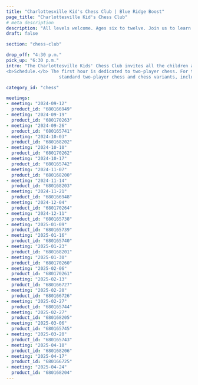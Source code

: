 ```yaml
---
title: "Charlottesville Kid's Chess Club | Blue Ridge Boost"
page_title: "Charlottesville Kid's Chess Club"
# meta description
description: "All levels welcome. Ages six to twelve. Join us to learn and play chess!"
draft: false

section: "chess-club"

drop_off: "4:30 p.m."
pick_up: "6:30 p.m."
intro: "The Charlottesville Kids' Chess Club invites all the children ages six to twelve to two hours of chess. The meetings are held at Blue Ridge Boost. <br>
<b>Schedule.</b> The first hour is dedicated to two-player chess. For the second hour, partipants may choose between 
                    standard two-player chess and chess variants, including dice chess and four player chess."

category_id: "chess"

meetings: 
- meeting: "2024-09-12"
  product_id: "680166949"
- meeting: "2024-09-19"
  product_id: "680170263"
- meeting: "2024-09-26"  
  product_id: "680165741"
- meeting: "2024-10-03"
  product_id: "680168202"
- meeting: "2024-10-10"
  product_id: "680170262"
- meeting: "2024-10-17"
  product_id: "680165742"
- meeting: "2024-11-07"
  product_id: "680168200"
- meeting: "2024-11-14"
  product_id: "680168203"
- meeting: "2024-11-21"
  product_id: "680166948"
- meeting: "2024-12-04"
  product_id: "680170264"
- meeting: "2024-12-11"
  product_id: "680165738"
- meeting: "2025-01-09"
  product_id: "680165739"
- meeting: "2025-01-16"
  product_id: "680165740"
- meeting: "2025-01-23"
  product_id: "680168201"
- meeting: "2025-01-30"
  product_id: "680170260"
- meeting: "2025-02-06"
  product_id: "680170261"
- meeting: "2025-02-13"
  product_id: "680166727"
- meeting: "2025-02-20"
  product_id: "680166726"
- meeting: "2025-02-27"
  product_id: "680165744"
- meeting: "2025-02-27"
  product_id: "680168205"
- meeting: "2025-03-06"
  product_id: "680165745"
- meeting: "2025-03-20"
  product_id: "680165743"
- meeting: "2025-04-10"
  product_id: "680168206"
- meeting: "2025-04-17"
  product_id: "680166725"
- meeting: "2025-04-24"
  product_id: "680168204"
---
```

